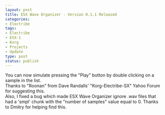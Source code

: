 ```yaml
--- 
layout: post
title: ESX Wave Organizer - Version 0.1.1 Released
categories:
- Electribe
tags: 
- Electribe
- ESX-1
- Korg
- Projects
- Update
type: post
status: publish
---
```

You can now simulate pressing the "Play" button by double clicking on a sample in the list.  
Thanks to "Roonan" from Dave Randalls' "Korg-Electribe-SX" Yahoo Forum for suggesting this.  
Also, I fixed a bug which made ESX Wave Organizer ignore .wav files that had a 'smpl' chunk 
with the "number of samples" value equal to 0.  Thanks to Dmitry for helping find this. 


